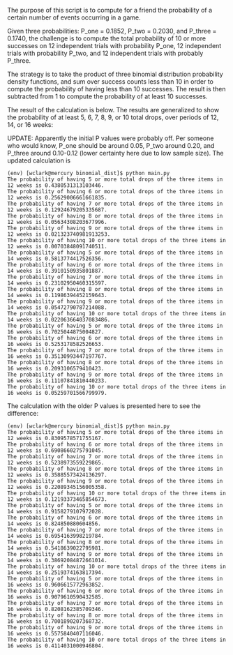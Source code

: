 The purpose of this script is to compute for a friend the probability of a certain number of events occurring in a game.

Given three probabilities: P_one = 0.1852, P_two = 0.2030, and P_three = 0.1740, the challenge is to compute the total probability of 10 or more successes on 12 independent trials with probability P_one, 12 independent trials with probability P_two, and 12 independent trials with probably P_three.

The strategy is to take the product of three binomial distribution probability density functions, and sum over success counts less than 10 in order to compute the probability of having less than 10 successes. The result is then subtracted from 1 to compute the probability of at least 10 successes.

The result of the calculation is below. The results are generalized to show the probability of at least 5, 6, 7, 8, 9, or 10 total drops, over periods of 12, 14, or 16 weeks:

UPDATE: Apparently the initial P values were probably off. Per someone who would know, P_one should be around 0.05, P_two around 0.20, and P_three around 0.10-0.12 (lower certainty here due to low sample size). The updated calculation is

```
(env) [wclark@mercury binomial_dist]$ python main.py
The probability of having 5 or more total drops of the three items in 12 weeks is 0.4380531313103446.
The probability of having 6 or more total drops of the three items in 12 weeks is 0.25629006661661835.
The probability of having 7 or more total drops of the three items in 12 weeks is 0.12924679205335687.
The probability of having 8 or more total drops of the three items in 12 weeks is 0.05634308203677996.
The probability of having 9 or more total drops of the three items in 12 weeks is 0.021323740981913253.
The probability of having 10 or more total drops of the three items in 12 weeks is 0.00703848091740511.
The probability of having 5 or more total drops of the three items in 14 weeks is 0.5813774417526356.
The probability of having 6 or more total drops of the three items in 14 weeks is 0.3910150935801887.
The probability of having 7 or more total drops of the three items in 14 weeks is 0.23102950460315597.
The probability of having 8 or more total drops of the three items in 14 weeks is 0.11986394452159643.
The probability of having 9 or more total drops of the three items in 14 weeks is 0.05472790787214088.
The probability of having 10 or more total drops of the three items in 14 weeks is 0.022063664037083486.
The probability of having 5 or more total drops of the three items in 16 weeks is 0.7025044875004827.
The probability of having 6 or more total drops of the three items in 16 weeks is 0.5253178582526653.
The probability of having 7 or more total drops of the three items in 16 weeks is 0.35130993447197767.
The probability of having 8 or more total drops of the three items in 16 weeks is 0.2093106579410423.
The probability of having 9 or more total drops of the three items in 16 weeks is 0.11107841810440233.
The probability of having 10 or more total drops of the three items in 16 weeks is 0.05259701566799979.
```

The calculation with the older P values is presented here to see the difference:

```
(env) [wclark@mercury binomial_dist]$ python main.py
The probability of having 5 or more total drops of the three items in 12 weeks is 0.8309578571755167.
The probability of having 6 or more total drops of the three items in 12 weeks is 0.6908660275791045.
The probability of having 7 or more total drops of the three items in 12 weeks is 0.5238973559229865.
The probability of having 8 or more total drops of the three items in 12 weeks is 0.35885573424136297.
The probability of having 9 or more total drops of the three items in 12 weeks is 0.22089345156005358.
The probability of having 10 or more total drops of the three items in 12 weeks is 0.12193373465854673.
The probability of having 5 or more total drops of the three items in 14 weeks is 0.9158279107972028.
The probability of having 6 or more total drops of the three items in 14 weeks is 0.824850880604856.
The probability of having 7 or more total drops of the three items in 14 weeks is 0.6954163998219784.
The probability of having 8 or more total drops of the three items in 14 weeks is 0.5418639022795981.
The probability of having 9 or more total drops of the three items in 14 weeks is 0.38692084872661014.
The probability of having 10 or more total drops of the three items in 14 weeks is 0.2519374163817394.
The probability of having 5 or more total drops of the three items in 16 weeks is 0.9606615772963852.
The probability of having 6 or more total drops of the three items in 16 weeks is 0.9079610590432585.
The probability of having 7 or more total drops of the three items in 16 weeks is 0.8208162385709346.
The probability of having 8 or more total drops of the three items in 16 weeks is 0.7001890207368732.
The probability of having 9 or more total drops of the three items in 16 weeks is 0.5575840407116046.
The probability of having 10 or more total drops of the three items in 16 weeks is 0.4114031000946804.
```
